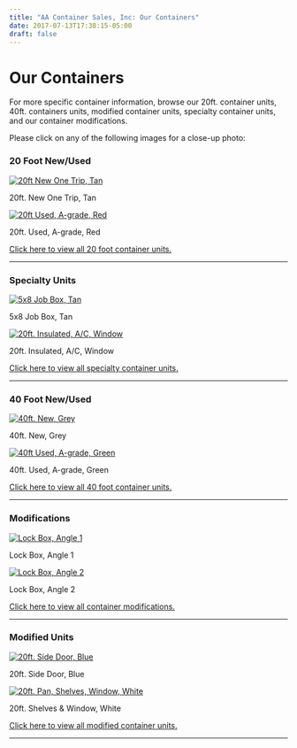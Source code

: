 ```yaml
---
title: "AA Container Sales, Inc: Our Containers"
date: 2017-07-13T17:38:15-05:00
draft: false
---
```


# Our Containers

For more specific container information, browse our 20ft. container units, 40ft. containers units, modified container units, specialty container units, and our container modifications.

Please click on any of the following images for a close-up photo:

<div class="pure-g">
  <div class="pure-u-1 pure-u-md-8-24">
    <div class="col">
      <h3>20 Foot New/Used</h3>
      <a class="colorbox" href="/images/20ft/large/new_one_trip_t.jpg" title="20ft. New One Trip, Tan">
        <img src="/images/20ft/medium/new_one_trip_t.jpg" alt="20ft New One Trip, Tan" class="thumb" />
      </a>
      <p class="caption">20ft. New One Trip, Tan</p>
      <a class="colorbox" href="/images/20ft_used/large/a_grade_r1.jpg" title="20ft. Used, A-grade, Red">
        <img src="/images/20ft_used/medium/a_grade_r1.jpg" alt="20ft Used, A-grade, Red" class="thumb" />
      </a>
      <p class="caption">20ft. Used, A-grade, Red</p>
      <p style="margin-bottom: 10px"><a href="/pages/20ft-container-units">Click here to view all 20 foot container units.</a></p>
      <hr />
      <h3>Specialty Units</h3>
      <a class="colorbox" href="/images/specialty_units/large/5x8_job_box_t4.jpg" title="5x8 Job Box, Tan">
        <img src="/images/specialty_units/medium/5x8_job_box_t4.jpg" alt="5x8 Job Box, Tan" class="thumb" />
      </a>
      <p class="caption">5x8 Job Box, Tan</p>
      <a class="colorbox" href="/images/specialty_units/large/20ft_insulated_ac_sidedr_win_electr_3.jpg"
        title="20ft. Insulated, A/C, Window">
        <img src="/images/specialty_units/medium/20ft_insulated_ac_sidedr_win_electr_3.jpg"
          alt="20ft. Insulated, A/C, Window" class="thumb" />
      </a>
      <p class="caption">20ft. Insulated, A/C, Window</p>
      <p style="margin-bottom: 10px"><a href="/pages/specialty-container-units">Click here to view all specialty container units.</a></p>
      <hr />
    </div>
  </div>
  <div class="pure-u-1 pure-u-md-8-24">
    <div class="col">
      <h3>40 Foot New/Used</h3>
      <a class="colorbox" href="/images/40ft_new/large/winter_g1.jpg" title="40ft. New, Grey">
        <img src="/images/40ft_new/medium/winter_g1.jpg" alt="40ft. New, Grey" class="thumb" />
      </a>
      <p class="caption">40ft. New, Grey</p>
      <a class="colorbox" href="/images/40ft/large/better_grade.jpg" title="40ft. Used, A-grade, Green">
        <img src="/images/40ft/medium/better_grade.jpg" alt="40ft Used, A-grade, Green" class="thumb" />
      </a>
      <p class="caption">40ft. Used, A-grade, Green</p>
      <p style="margin-bottom: 10px"><a href="/pages/40ft-container-units">Click here to view all 40 foot container units.</a></p>
      <hr />
      <h3>Modifications</h3>
      <a class="colorbox" href="/images/modifications/large/lock_box_b1.jpg" title="Lock Box, Angle 1">
        <img src="/images/modifications/medium/lock_box_b1.jpg" alt="Lock Box, Angle 1" class="thumb" />
      </a>
      <p class="caption">Lock Box, Angle 1</p>
      <a class="colorbox" href="/images/modifications/large/lock_box_b2.jpg" title="Lock Box, Angle 2">
        <img src="/images/modifications/medium/lock_box_b2.jpg" alt="Lock Box, Angle 2" class="thumb" />
      </a>
      <p class="caption">Lock Box, Angle 2</p>
      <p style="margin-bottom: 10px"><a href="/pages/container-unit-modifications">Click here to view all container modifications.</a></p>
      <hr />
    </div>
  </div>
  <div class="pure-u-1 pure-u-md-8-24">
    <div class="col">
      <h3>Modified Units</h3>
      <a class="colorbox" href="/images/modified_units/large/20ft_side_door_b1.jpg" title="20ft. Side Door, Blue">
        <img src="/images/modified_units/medium/20ft_side_door_b1.jpg" alt="20ft. Side Door, Blue" class="thumb" />
      </a>
      <p class="caption">20ft. Side Door, Blue</p>
      <a class="colorbox" href="/images/modified_units/large/pan_shelves_window_w1.jpg" title="20ft. Shelves & Window, White">
        <img src="/images/modified_units/medium/pan_shelves_window_w1.jpg" alt="20ft. Pan, Shelves, Window, White" class="thumb" />
      </a>
      <p class="caption">20ft. Shelves & Window, White</p>
      <p style="margin-bottom: 10px"><a href="/pages/modified-container-units">Click here to view all modified container units.</a></p>
      <hr />
    </div>
  </div>
</div>
